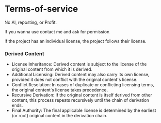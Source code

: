 # Terms-of-service



No AI, reposting, or Profit.

If you wanna use contact me and ask for permission.

If the project has an individual license, the project follows their license.

### Derived Content
- License Inheritance: Derived content is subject to the license of the original content from which it is derived.
- Additional Licensing: Derived content may also carry its own license, provided it does not conflict with the original content's license.
- Conflict Resolution: In cases of duplicate or conflicting licensing terms, the original content's license takes precedence.
- Recursive Derivation: If the original content is itself derived from other content, this process repeats recursively until the chain of derivation ends.
- Final Authority: The final applicable license is determined by the earliest (or root) original content in the derivation chain.
